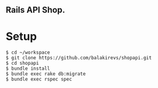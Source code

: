 ## Rails API Shop.

# Setup

```
$ cd ~/workspace
$ git clone https://github.com/balakirevs/shopapi.git
$ cd shopapi
$ bundle install
$ bundle exec rake db:migrate
$ bundle exec rspec spec
```
